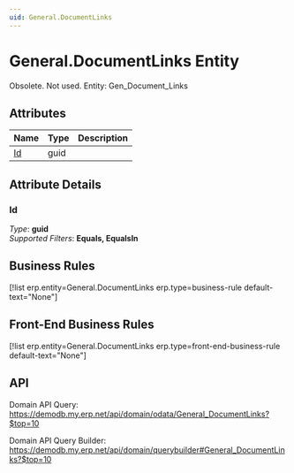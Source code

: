 ```yaml
---
uid: General.DocumentLinks
---
```

# General.DocumentLinks Entity

Obsolete. Not used. Entity: Gen_Document_Links

## Attributes

| Name | Type | Description |
| ---- | ---- | --- |
| [Id](General.DocumentLinks.md#id) | guid |  


## Attribute Details

### Id

_Type_: **guid**  
_Supported Filters_: **Equals, EqualsIn**  



## Business Rules

[!list erp.entity=General.DocumentLinks erp.type=business-rule default-text="None"]

## Front-End Business Rules

[!list erp.entity=General.DocumentLinks erp.type=front-end-business-rule default-text="None"]

## API

Domain API Query:
<https://demodb.my.erp.net/api/domain/odata/General_DocumentLinks?$top=10>

Domain API Query Builder:
<https://demodb.my.erp.net/api/domain/querybuilder#General_DocumentLinks?$top=10>

